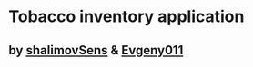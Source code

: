 # Tobacco inventory application
## by [shalimovSens](https://github.com/shalimovSens) & [Evgeny011](https://github.com/Evgeny011)
